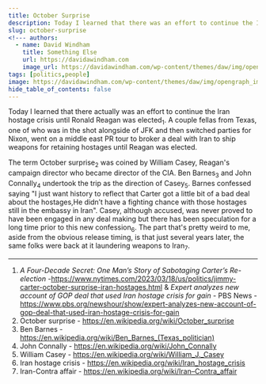 ```yaml
---
title: October Surprise
description: Today I learned that there was an effort to continue the Iran hostage crisis until Ronald Reagan was elected.
slug: october-surprise
<!--- authors:
  - name: David Windham
    title: Something Else
    url: https://davidawindham.com
    image_url: https://davidawindham.com/wp-content/themes/daw/img/opengraph_image.jpg -->
tags: [politics,people]
image: https://davidawindham.com/wp-content/themes/daw/img/opengraph_image.jpg
hide_table_of_contents: false
---
```


Today I learned that there actually was an effort to continue the Iran hostage crisis until Ronald Reagan was elected<sub>1</sub>.  A couple fellas from Texas, one of who was in the shot alongside of JFK and then switched parties for Nixon, went on a middle east PR tour to broker a deal with Iran to ship weapons for retaining hostages until Reagan was elected.

<!--truncate-->

The term October surprise<sub>2</sub> was coined by William Casey, Reagan's campaign director who became director of the CIA. Ben Barnes<sub>3</sub> and John Connally<sub>4</sub> undertook the trip as the direction of Casey<sub>5</sub>.  Barnes confessed saying "I just want history to reflect that Carter got a little bit of a bad deal about the hostages,He didn’t have a fighting chance with those hostages still in the embassy in Iran". Casey, although accused, was never proved to have been engaged in any deal making but there has been speculation for a long time prior to this new confession<sub>6</sub>. The part that's pretty weird to me, aside from the obvious release timing, is that just several years later, the same folks were back at it laundering weapons to Iran<sub>7</sub>. 


---
1. *A Four-Decade Secret: One Man’s Story of Sabotaging Carter’s Re-election* -<https://www.nytimes.com/2023/03/18/us/politics/jimmy-carter-october-surprise-iran-hostages.html>
& _Expert analyzes new account of GOP deal that used Iran hostage crisis for gain_ - PBS News - <https://www.pbs.org/newshour/show/expert-analyzes-new-account-of-gop-deal-that-used-iran-hostage-crisis-for-gain>
2. October surprise - <https://en.wikipedia.org/wiki/October_surprise>
3. Ben Barnes - <https://en.wikipedia.org/wiki/Ben_Barnes_(Texas_politician)>
4. John Connally - <https://en.wikipedia.org/wiki/John_Connally>  
5. William Casey - <https://en.wikipedia.org/wiki/William_J._Casey>
6. Iran hostage crisis - <https://en.wikipedia.org/wiki/Iran_hostage_crisis>
7. Iran-Contra affair - <https://en.wikipedia.org/wiki/Iran–Contra_affair>

